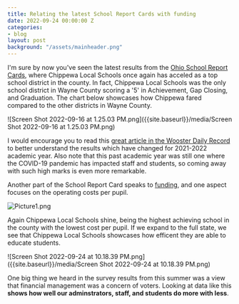```yaml
---
title: Relating the latest School Report Cards with funding
date: 2022-09-24 00:00:00 Z
categories:
- blog
layout: post
background: "/assets/mainheader.png"
---
```


I'm sure by now you've seen the latest results from the [Ohio School Report Cards](https://reportcard.education.ohio.gov), where Chippewa Local Schools once again has acceled as a top school district in the county. In fact, Chippewa Local Schools was the only school district in Wayne County scoring a '5' in Achievement, Gap Closing, and Graduation. The chart below showcases how Chippewa fared compared to the other districts in Wayne County.

![Screen Shot 2022-09-16 at 1.25.03 PM.png]({{site.baseurl}}/media/Screen Shot 2022-09-16 at 1.25.03 PM.png)

I would encourage you to read this [great article in the Wooster Daily Record](https://www.the-daily-record.com/story/news/education/2022/09/15/how-to-read-the-new-ohio-state-report-cards-for-schools/69494403007/) to better understand the results which have changed for 2021-2022 academic year. Also note that this past academic year was still one where the COVID-19 pandemic has impacted staff and students, so coming away with such high marks is even more remarkable.

Another part of the School Report Card speaks to [funding](https://reportcard.education.ohio.gov/district/finance/050534), and one aspect focuses on the operating costs per pupil.

![Picture1.png]({{site.baseurl}}/media/Picture1.png)

Again Chippewa Local Schools shine, being the highest achieving school in the county with the lowest cost per pupil. If we expand to the full state, we see that Chippewa Local Schools showcases how efficent they are able to educate students.

![Screen Shot 2022-09-24 at 10.18.39 PM.png]({{site.baseurl}}/media/Screen Shot 2022-09-24 at 10.18.39 PM.png)

One big thing we heard in the survey results from this summer was a view that financial management was a concern of voters. Looking at data like this **shows how well our adminstrators, staff, and students do more with less**.
